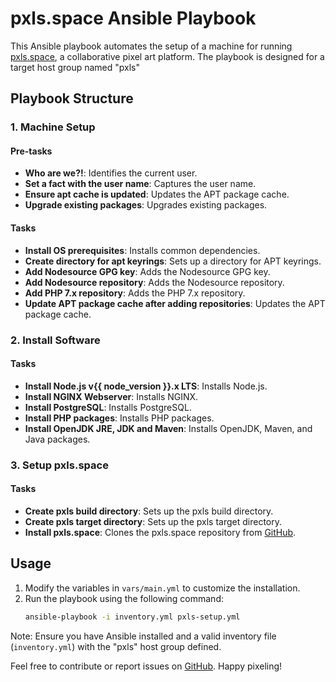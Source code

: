 # pxls.space Ansible Playbook

This Ansible playbook automates the setup of a machine for running [pxls.space](https://pxls.space/), a collaborative pixel art platform. The playbook is designed for a target host group named "pxls"

## Playbook Structure

### 1. Machine Setup

#### Pre-tasks
- **Who are we?!**: Identifies the current user.
- **Set a fact with the user name**: Captures the user name.
- **Ensure apt cache is updated**: Updates the APT package cache.
- **Upgrade existing packages**: Upgrades existing packages.

#### Tasks
- **Install OS prerequisites**: Installs common dependencies.
- **Create directory for apt keyrings**: Sets up a directory for APT keyrings.
- **Add Nodesource GPG key**: Adds the Nodesource GPG key.
- **Add Nodesource repository**: Adds the Nodesource repository.
- **Add PHP 7.x repository**: Adds the PHP 7.x repository.
- **Update APT package cache after adding repositories**: Updates the APT package cache.

### 2. Install Software

#### Tasks
- **Install Node.js v{{ node_version }}.x LTS**: Installs Node.js.
- **Install NGINX Webserver**: Installs NGINX.
- **Install PostgreSQL**: Installs PostgreSQL.
- **Install PHP packages**: Installs PHP packages.
- **Install OpenJDK JRE, JDK and Maven**: Installs OpenJDK, Maven, and Java packages.

### 3. Setup pxls.space

#### Tasks
- **Create pxls build directory**: Sets up the pxls build directory.
- **Create pxls target directory**: Sets up the pxls target directory.
- **Install pxls.space**: Clones the pxls.space repository from [GitHub](https://github.com/pxlsspace/Pxls.git).

## Usage

1. Modify the variables in `vars/main.yml` to customize the installation.
2. Run the playbook using the following command:
   ```bash
   ansible-playbook -i inventory.yml pxls-setup.yml
   ```

Note: Ensure you have Ansible installed and a valid inventory file (`inventory.yml`) with the "pxls" host group defined.

Feel free to contribute or report issues on [GitHub](https://github.com/pxlsspace/pxls-ansible). Happy pixeling!